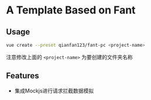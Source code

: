 # A Template Based on Fant

## Usage

```bash
vue create --preset qianfan123/fant-pc <project-name>
```
注意修改上面的 `<project-name>` 为要创建的文件夹名称

## Features
- 集成Mockjs进行请求拦截数据模拟
